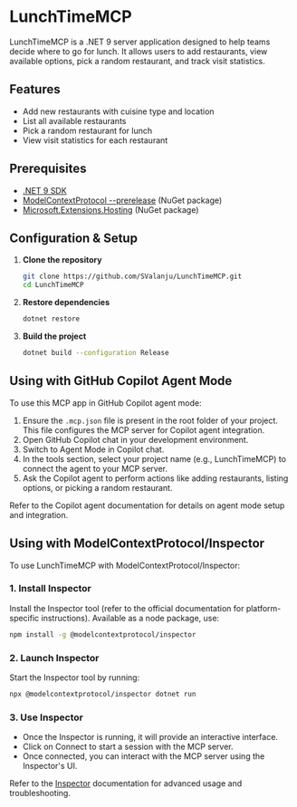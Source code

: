 # LunchTimeMCP

LunchTimeMCP is a .NET 9 server application designed to help teams decide where to go for lunch. It allows users to add restaurants, view available options, pick a random restaurant, and track visit statistics.

## Features
- Add new restaurants with cuisine type and location
- List all available restaurants
- Pick a random restaurant for lunch
- View visit statistics for each restaurant

## Prerequisites
- [.NET 9 SDK](https://dotnet.microsoft.com/en-us/download/dotnet/9.0)
- [ModelContextProtocol --prerelease](https://www.nuget.org/packages/ModelContextProtocol) (NuGet package)
- [Microsoft.Extensions.Hosting](https://www.nuget.org/packages/Microsoft.Extensions.Hosting) (NuGet package)

## Configuration & Setup

1. **Clone the repository**
   ```sh
   git clone https://github.com/SValanju/LunchTimeMCP.git
   cd LunchTimeMCP
   ```

2. **Restore dependencies**
   ```sh
   dotnet restore
   ```

3. **Build the project**
   ```sh
   dotnet build --configuration Release
   ```

## Using with GitHub Copilot Agent Mode

To use this MCP app in GitHub Copilot agent mode:
1. Ensure the `.mcp.json` file is present in the root folder of your project. This file configures the MCP server for Copilot agent integration.
2. Open GitHub Copilot chat in your development environment.
3. Switch to Agent Mode in Copilot chat.
4. In the tools section, select your project name (e.g., LunchTimeMCP) to connect the agent to your MCP server.
6. Ask the Copilot agent to perform actions like adding restaurants, listing options, or picking a random restaurant.

Refer to the Copilot agent documentation for details on agent mode setup and integration.

## Using with ModelContextProtocol/Inspector

To use LunchTimeMCP with ModelContextProtocol/Inspector:

### 1. Install Inspector
Install the Inspector tool (refer to the official documentation for platform-specific instructions). Available as a node package, use:
```sh
npm install -g @modelcontextprotocol/inspector
```

### 2. Launch Inspector
Start the Inspector tool by running:
```sh
npx @modelcontextprotocol/inspector dotnet run
```

### 3. Use Inspector
- Once the Inspector is running, it will provide an interactive interface.
- Click on Connect to start a session with the MCP server.
- Once connected, you can interact with the MCP server using the Inspector's UI.

Refer to the [Inspector](https://modelcontextprotocol.io/legacy/tools/inspector) documentation for advanced usage and troubleshooting.
